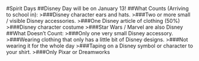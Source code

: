 <br/>
#Spirit Days
##Disney Day will be on January 13!
##What Counts (Arriving to school in):
<list>
>###Disney character ears and hats.
>###Two or more small / visible Disney accessories.
>###One Disney article of clothing (50%)
>###Disney character costume
>###Star Wars / Marvel are also Disney
</list>
</br>
##What Doesn’t Count:
<list>
>###Only one very small Disney accessory.
>###Wearing clothing that only has a little bit of Disney designs.
>###Not wearing it for the whole day
>###Taping on a Disney symbol or character to your shirt.
>###Only Pixar or Dreamworks
</list>




